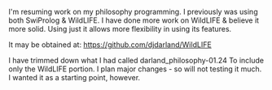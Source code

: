 I'm resuming work on my philosophy programming.
I previously was using both SwiProlog & WildLIFE.
I have done more work on WildLIFE & believe it more solid.
Using just it allows more flexibility in using its features.

It may be obtained at:
https://github.com/djdarland/WildLIFE

I have trimmed down what I had called darland_philosophy-01.24
To include only the WildLIFE portion.
I plan major changes - so will not testing it much.
I wanted it as a starting point, however.
